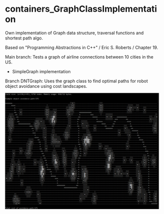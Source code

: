 # containers_GraphClassImplementation
Own implementation of Graph data structure, traversal functions and shortest path algo.

Based on "Programming Abstractions in C++" / Eric S. Roberts / Chapter 19.

Main branch:
Tests a graph of airline connections between 10 cities in the US.
* SimpleGraph implementation

Branch DNTGraph:
Uses the graph class to find optimal paths for robot object avoidance using cost landscapes.

![Example pathfinder](screenshot.png)

